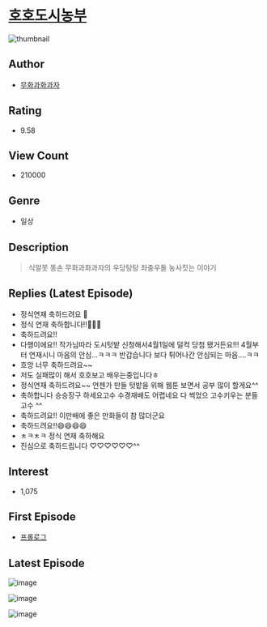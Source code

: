 # [호호도시농부](https://comic.naver.com/bestChallenge/list?titleId=795254)
![thumbnail](https://image-comic.pstatic.net/user_contents_data/challenge_comic/2022/07/15/349267/thumbnail_202x1646f6e322e_db22_4f6b_8c3f_8c3509b13348_00000199.JPEG)

## Author
- [무화과화과자](https://comic.naver.com/artistTitle?id=349267)

## Rating
- 9.58

## View Count
- 210000

## Genre
- 일상

## Description
> 식알못 똥손 무화과화과자의 우당탕탕 좌충우돌 농사짓는 이야기

## Replies (Latest Episode)
- 정식연재 축하드려요 🎉
- 정식 연재 축하합니다!!🎉🎉🎉
- 축하드려요!!
- 다행이에요!! 작가님따라 도시텃밭 신청해서4월1일에 덜컥 당첨 됐거든요!!! 4월부터 연재시니 마음의 안심...ㅋㅋㅋ 반갑습니다 보다 튀어나간 안심되는 마음....ㅋㅋ
- 흐앙 너무 축하드려요~~
- 저도 실패많이 해서 호호보고 배우는중입니다ㅎ
- 정식연재 축하드려요~~ 언젠가 만들 텃밭을 위해 웹툰 보면서 공부 많이 할게요^^
- 축하합니다 승승장구 하세요고수 수경재배도 어렵네요 다 썩었으 고수키우는 분들 고수 ^^
- 축하드려요!! 이만배에 좋은 만화들이 참 많더군요
- 축하드려요!!😄😄😄😄
- ㅊㅋㅊㅋ 정식 연재 축하해요
- 진심으로 축하드립니다 ♡♡♡♡♡♡^^

## Interest
- 1,075

## First Episode
- [프롤로그](https://comic.naver.com/bestChallenge/detail?titleId=795254&no=1)

## Latest Episode
![image](https://image-comic.pstatic.net/user_contents_data/challenge_comic/2023/03/29/349267/upload_3544952138871890531.jpeg)

![image](https://image-comic.pstatic.net/user_contents_data/challenge_comic/2023/03/28/349267/upload_3558747934603622450.jpeg)

![image](https://image-comic.pstatic.net/user_contents_data/challenge_comic/2023/03/29/349267/upload_3991659743024668976.jpeg)
